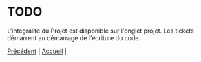 # TODO

L'intégralité du Projet est disponible sur l'onglet projet.
Les tickets démarrent au démarrage de l'écriture du code.

[Précédent](5-Mood-Board.md) | [Accueil](0-Sommaire.md) |